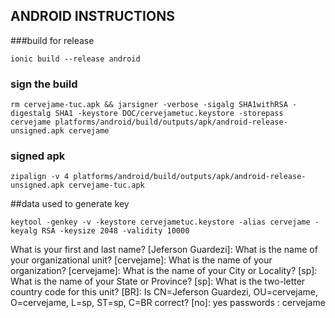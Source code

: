## ANDROID INSTRUCTIONS

###build for release
```
ionic build --release android
```

### sign the build
```
rm cervejame-tuc.apk && jarsigner -verbose -sigalg SHA1withRSA -digestalg SHA1 -keystore DOC/cervejametuc.keystore -storepass cervejame platforms/android/build/outputs/apk/android-release-unsigned.apk cervejame
```

### signed apk

```
zipalign -v 4 platforms/android/build/outputs/apk/android-release-unsigned.apk cervejame-tuc.apk
```

##data used to generate key
```
keytool -genkey -v -keystore cervejametuc.keystore -alias cervejame -keyalg RSA -keysize 2048 -validity 10000
```


What is your first and last name?
[Jeferson Guardezi]:
What is the name of your organizational unit?
[cervejame]:
What is the name of your organization?
[cervejame]:
What is the name of your City or Locality?
[sp]:
What is the name of your State or Province?
[sp]:
What is the two-letter country code for this unit?
[BR]:
Is CN=Jeferson Guardezi, OU=cervejame, O=cervejame, L=sp, ST=sp, C=BR correct?
[no]:  yes
passwords : cervejame
